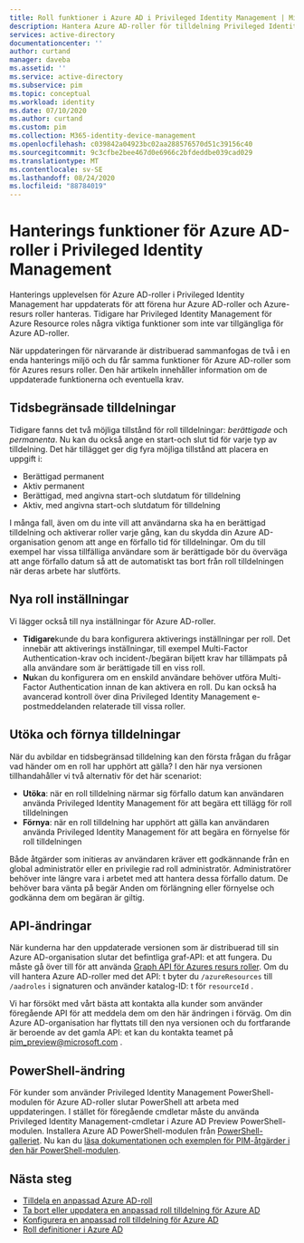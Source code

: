 ```yaml
---
title: Roll funktioner i Azure AD i Privileged Identity Management | Microsoft Docs
description: Hantera Azure AD-roller för tilldelning Privileged Identity Management (PIM)
services: active-directory
documentationcenter: ''
author: curtand
manager: daveba
ms.assetid: ''
ms.service: active-directory
ms.subservice: pim
ms.topic: conceptual
ms.workload: identity
ms.date: 07/10/2020
ms.author: curtand
ms.custom: pim
ms.collection: M365-identity-device-management
ms.openlocfilehash: c039842a04923bc02aa288576570d51c39156c40
ms.sourcegitcommit: 9c3cfbe2bee467d0e6966c2bfdeddbe039cad029
ms.translationtype: MT
ms.contentlocale: sv-SE
ms.lasthandoff: 08/24/2020
ms.locfileid: "88784019"
---
```

# <a name="management-capabilities-for-azure-ad-roles-in-privileged-identity-management"></a>Hanterings funktioner för Azure AD-roller i Privileged Identity Management

Hanterings upplevelsen för Azure AD-roller i Privileged Identity Management har uppdaterats för att förena hur Azure AD-roller och Azure-resurs roller hanteras. Tidigare har Privileged Identity Management för Azure Resource roles några viktiga funktioner som inte var tillgängliga för Azure AD-roller.

När uppdateringen för närvarande är distribuerad sammanfogas de två i en enda hanterings miljö och du får samma funktioner för Azure AD-roller som för Azures resurs roller. Den här artikeln innehåller information om de uppdaterade funktionerna och eventuella krav.

## <a name="time-bound-assignments"></a>Tidsbegränsade tilldelningar

Tidigare fanns det två möjliga tillstånd för roll tilldelningar: *berättigade* och *permanenta*. Nu kan du också ange en start-och slut tid för varje typ av tilldelning. Det här tillägget ger dig fyra möjliga tillstånd att placera en uppgift i:

- Berättigad permanent
- Aktiv permanent
- Berättigad, med angivna start-och slutdatum för tilldelning
- Aktiv, med angivna start-och slutdatum för tilldelning

I många fall, även om du inte vill att användarna ska ha en berättigad tilldelning och aktiverar roller varje gång, kan du skydda din Azure AD-organisation genom att ange en förfallo tid för tilldelningar. Om du till exempel har vissa tillfälliga användare som är berättigade bör du överväga att ange förfallo datum så att de automatiskt tas bort från roll tilldelningen när deras arbete har slutförts.

## <a name="new-role-settings"></a>Nya roll inställningar

Vi lägger också till nya inställningar för Azure AD-roller.

- **Tidigare**kunde du bara konfigurera aktiverings inställningar per roll. Det innebär att aktiverings inställningar, till exempel Multi-Factor Authentication-krav och incident-/begäran biljett krav har tillämpats på alla användare som är berättigade till en viss roll.
- **Nu**kan du konfigurera om en enskild användare behöver utföra Multi-Factor Authentication innan de kan aktivera en roll. Du kan också ha avancerad kontroll över dina Privileged Identity Management e-postmeddelanden relaterade till vissa roller.

## <a name="extend-and-renew-assignments"></a>Utöka och förnya tilldelningar

När du avbildar en tidsbegränsad tilldelning kan den första frågan du frågar vad händer om en roll har upphört att gälla? I den här nya versionen tillhandahåller vi två alternativ för det här scenariot:

- **Utöka**: när en roll tilldelning närmar sig förfallo datum kan användaren använda Privileged Identity Management för att begära ett tillägg för roll tilldelningen
- **Förnya**: när en roll tilldelning har upphört att gälla kan användaren använda Privileged Identity Management för att begära en förnyelse för roll tilldelningen

Både åtgärder som initieras av användaren kräver ett godkännande från en global administratör eller en privilegie rad roll administratör. Administratörer behöver inte längre vara i arbetet med att hantera dessa förfallo datum. De behöver bara vänta på begär Anden om förlängning eller förnyelse och godkänna dem om begäran är giltig.

## <a name="api-changes"></a>API-ändringar

När kunderna har den uppdaterade versionen som är distribuerad till sin Azure AD-organisation slutar det befintliga graf-API: et att fungera. Du måste gå över till för att använda [Graph API för Azures resurs roller](/graph/api/resources/privilegedidentitymanagement-resources?view=graph-rest-beta). Om du vill hantera Azure AD-roller med det API: t byter du `/azureResources` till `/aadroles` i signaturen och använder katalog-ID: t för `resourceId` .

Vi har försökt med vårt bästa att kontakta alla kunder som använder föregående API för att meddela dem om den här ändringen i förväg. Om din Azure AD-organisation har flyttats till den nya versionen och du fortfarande är beroende av det gamla API: et kan du kontakta teamet på pim_preview@microsoft.com .

## <a name="powershell-change"></a>PowerShell-ändring

För kunder som använder Privileged Identity Management PowerShell-modulen för Azure AD-roller slutar PowerShell att arbeta med uppdateringen. I stället för föregående cmdletar måste du använda Privileged Identity Management-cmdletar i Azure AD Preview PowerShell-modulen. Installera Azure AD PowerShell-modulen från [PowerShell-galleriet](https://www.powershellgallery.com/packages/AzureADPreview/2.0.0.17). Nu kan du [läsa dokumentationen och exemplen för PIM-åtgärder i den här PowerShell-modulen](powershell-for-azure-ad-roles.md).

## <a name="next-steps"></a>Nästa steg

- [Tilldela en anpassad Azure AD-roll](azure-ad-custom-roles-assign.md)
- [Ta bort eller uppdatera en anpassad roll tilldelning för Azure AD](azure-ad-custom-roles-update-remove.md)
- [Konfigurera en anpassad roll tilldelning för Azure AD](azure-ad-custom-roles-configure.md)
- [Roll definitioner i Azure AD](../users-groups-roles/directory-assign-admin-roles.md)